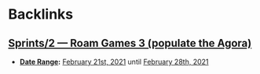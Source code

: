 
# Backlinks
## [Sprints/2 — Roam Games 3 (populate the Agora)](<Sprints/2 — Roam Games 3 (populate the Agora).md>)
- **[Date Range](<Date Range.md>):** [February 21st, 2021](<February 21st, 2021.md>) until [February 28th, 2021](<February 28th, 2021.md>)

